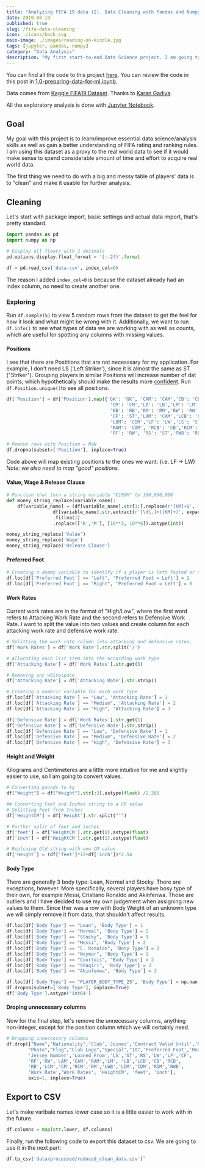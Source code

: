 ```yaml
---
title: "Analyzing FIFA 19 data (I). Data Cleaning with Pandas and Numpy"
date: 2019-08-19
published: true
slug: /fifa-data-cleaning
icon: ./icons/book.svg
main-image: ./images/reading-on-kindle.jpg
tags: [jupyter, pandas, numpy]
category: "Data Analysis"
description: "My first start-to-end Data Science project. I am going to be looking at FIFA 19 player database. In this part I talk about Data Cleaning."
---
```


You can find all the code to this project [here](https://github.com/rasulkireev/fifa19-data-analysis). You can review the code in this post in [1.0-preparing-data-for-ml.ipynb](https://github.com/rasulkireev/fifa19-data-analysis/blob/master/1.0-preparing-data-for-ml.ipynb).

Data comes from [Kaggle FIFA19 Dataset](https://www.kaggle.com/karangadiya/fifa19). Thanks to [Karan Gadiya](https://www.kaggle.com/karangadiya).

All the exploratory analysis is done with [Jupyter Notebook](https://jupyter.org/).

## Goal
My goal with this project is to learn/improve essential data science/analysis skills as well as gain a better understanding of FIFA rating and ranking rules. I am using this dataset as a proxy to the real world data to see if it would make sense to spend considerable amount of time and effort to acquire real world data.

The first thing we need to do with a big and messy table of players' data is to "clean" and make it usable for further analysis.


## Cleaning
Let's start with package import, basic settings and actual data import, that's pretty standard.
```python
import pandas as pd
import numpy as np

# Display all floats with 2 decimals
pd.options.display.float_format = '{:.2f}'.format

df = pd.read_csv('data.csv', index_col=0)
```
The reason I added `index_col=0` is because the dataset already had an index column, no need to create another one.

### Exploring
Run `df.sample(5)` to view 5 random rows from the dataset to get the feel for how it look and what might be wrong with it. Additionally, we want to run `df.info()` to see what types of data we are working with as well as counts, which are useful for spotting any columns with missing values.

#### Positions
I see that there are Postitions that are not necesssary for my application. For example, I don't need LS ('Left Striker'), since it is almost the same as ST ("Striker"). Grouping players in similar Positions will increase number of dat points, which hypothetically should make the results more [confident](https://towardsdatascience.com/a-very-friendly-introduction-to-confidence-intervals-9add126e714).
Run `df.Position.unique()`to see all positions.

```python
df['Position'] = df['Position'].map({'GK': 'GK', 'CAM': 'CAM','CB': 'CB', 'CDM': 'CDM',
                                      'CM': 'CM','LB': 'LB','LM': 'LM','LW': 'LW',
                                      'RB': 'RB','RM': 'RM','RW': 'RW','ST': 'ST',
                                      'CF': 'ST','LAM': 'CAM','LCB': 'CB','LCM': 'CM',
                                      'LDM': 'CDM','LF': 'LW','LS': 'ST', 'LWB': 'LB',
                                      'RAM': 'CAM', 'RCB': 'CB','RCM': 'CM', 'RDM': 'CDM',
                                      'RF': 'RW', 'RS': 'ST','RWB': 'RB'})

# Remove rows with Position = NaN
df.dropna(subset=['Position'], inplace=True)
```
Code above will map existing positions to the ones we want. (i.e. LF -> LW)
_Note: we also need to map "good" positions._

#### Value, Wage & Release Clause
```python
# Function that turn a string variable "€100M" to 100,000,000
def money_string_replace(variable_name):
    df[variable_name] = (df[variable_name].str[1:].replace(r'[KM]+$', '', regex=True).astype(float) *
                 df[variable_name].str.extract(r'[\d\.]+([KM]+)', expand=False)
                 .fillna(1)
                 .replace(['K','M'], [10**3, 10**6]).astype(int))

money_string_replace('Value')
money_string_replace('Wage')
money_string_replace('Release Clause')
```

#### Preferred Foot

```python
# Creating a dummy variable to identify if a player is left footed or not
df.loc[df['Preferred Foot'] == "Left", 'Preferred Foot = Left'] = 1
df.loc[df['Preferred Foot'] == "Right", 'Preferred Foot = Left'] = 0
```

#### Work Rates
Current work rates are in the format of "High/Low", where the first word refers to Attacking Work Rate and the second refers to Defensive Work Rate. I want to split the value into two values and create column for each attacking work rate and defensive work rate.

```python
# Splitting the work rate column into attacking and defensive rates.
df['Work Rates'] = df['Work Rate'].str.split('/')

# Allocating each list item into the according work type
df['Attacking Rate'] = df['Work Rates'].str.get(0)

# Removing any whitespace
df['Attacking Rate'] = df['Attacking Rate'].str.strip()

# Creating a numeric variable for each work type
df.loc[df['Attacking Rate'] == "Low", 'Attacking Rate'] = 1
df.loc[df['Attacking Rate'] == "Medium", 'Attacking Rate'] = 2
df.loc[df['Attacking Rate'] == "High", 'Attacking Rate'] = 3

df['Defensive Rate'] = df['Work Rates'].str.get(1)
df['Defensive Rate'] = df['Defensive Rate'].str.strip()
df.loc[df['Defensive Rate'] == "Low", 'Defensive Rate'] = 1
df.loc[df['Defensive Rate'] == "Medium", 'Defensive Rate'] = 2
df.loc[df['Defensive Rate'] == "High", 'Defensive Rate'] = 3
```

#### Height and Weight
Kilograms and Centimeteres are a little more intuitive for me and slightly easier to use, so I am going to convert values.

```python
# Converting pounds to kg
df["Weight"] = df["Weight"].str[:3].astype(float) /2.205

## Converting Feet and Inches string to a CM value
# Splitting Feet from Inches
df['HeightCM'] = df['Height'].str.split("'")

# Further split of feet and inches
df['feet'] = df['HeightCM'].str.get(0).astype(float)
df['inch'] = df['HeightCM'].str.get(1).astype(float)

# Replcaing Old string with new CM value
df['Height'] = (df['feet']*12+df['inch'])*2.54
```

#### Body Type
There are generally 3 body type: Lean, Normal and Stocky. There are exceptions, however. More specifically, several players have bosy type of their own, for example Messi, Cristiano Ronaldo and Akinfenwa. Those are outliers and I have decided to use my own judgement when assigning new values to them. Since ther was a row with Body Weight of an unknown type we will simply remove it from data, that shouldn't affect results.

```python
df.loc[df['Body Type'] == "Lean", 'Body Type'] = 1
df.loc[df['Body Type'] == "Normal", 'Body Type'] = 2
df.loc[df['Body Type'] == "Stocky", 'Body Type'] = 3
df.loc[df['Body Type'] == "Messi", 'Body Type'] = 2
df.loc[df['Body Type'] == "C. Ronaldo", 'Body Type'] = 2
df.loc[df['Body Type'] == "Neymar", 'Body Type'] = 1
df.loc[df['Body Type'] == "Courtois", 'Body Type'] = 2
df.loc[df['Body Type'] == "Shaqiri", 'Body Type'] = 3
df.loc[df['Body Type'] == "Akinfenwa", 'Body Type'] = 3

df.loc[df['Body Type'] == "PLAYER_BODY_TYPE_25", 'Body Type'] = np.nan
df.dropna(subset=['Body Type'], inplace=True)
df['Body Type'].astype('int64')
```

#### Droping unnecessary columns

Now for the final step, let's remove the unnecessary columns, anything non-integer, except for the position column which we will certainly need.

```python
# Dropping unneccesary columns
df.drop(["Name","Nationality",'Club','Joined','Contract Valid Until','Release Clause',
        "Photo","Flag","Club Logo","Special","ID",'Preferred Foot','Real Face',
        'Jersey Number','Loaned From','LS','ST','RS','LW','LF','CF',
        'RF','RW','LAM','CAM','RAM','LM', 'LB','LCB','CB','RCB',
        'RB','LCM','CM','RCM','RM','LWB','LDM','CDM','RDM','RWB',
        'Work Rate','Work Rates', 'HeightCM', 'feet', 'inch'],
        axis=1, inplace=True)
```

## Export to CSV

Let's make varibale names lower case so it is a little easier to work with in the future.
```python
df.columns = map(str.lower, df.columns)
```

Finally, run the following code to export this dataset to csv. We are going to use it in the next part:
```python
df.to_csv('data/processed/reduced_clean_data.csv')`
```